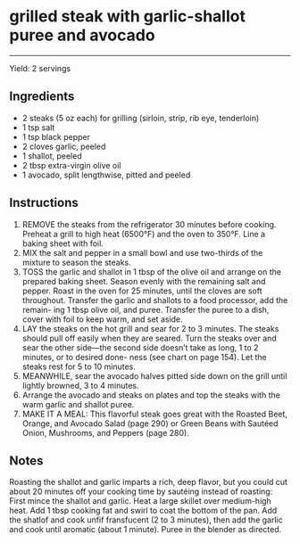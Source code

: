 # grilled steak with garlic-shallot puree and avocado
---
Yield: 2 servings

## Ingredients
- 2 steaks (5 oz each) for grilling (sirloin, strip, rib eye, tenderloin)
- 1 tsp salt
- 1 tsp black pepper
- 2 cloves garlic, peeled
- 1 shallot, peeled
- 2 tbsp extra-virgin olive oil
- 1 avocado, split lengthwise, pitted and peeled

## Instructions
1. REMOVE the steaks from the refrigerator 30 minutes
before cooking. Preheat a grill to high heat (6500°F) and the
oven to 350°F. Line a baking sheet with foil.
2. MIX the salt and pepper in a small bowl and use two-thirds
of the mixture to season the steaks.
3. TOSS the garlic and shallot in 1 tbsp of the olive oil
and arrange on the prepared baking sheet. Season evenly
with the remaining salt and pepper. Roast in the oven for
25 minutes, until the cloves are soft throughout. Transfer
the garlic and shallots to a food processor, add the remain-
ing 1 tbsp olive oil, and puree. Transfer the puree to
a dish, cover with foil to keep warm, and set aside.
4. LAY the steaks on the hot grill and sear for 2 to 3 minutes.
The steaks should pull off easily when they are seared. Turn
the steaks over and sear the other side—the second side
doesn’t take as long, 1 to 2 minutes, or to desired done-
ness (see chart on page 154). Let the steaks rest for 5 to 10
minutes.
5. MEANWHILE, sear the avocado halves pitted side down
on the grill until lightly browned, 3 to 4 minutes.
6. Arrange the avocado and steaks on plates and top the steaks with the warm garlic and shallot puree.
7. MAKE IT A MEAL: This flavorful steak goes great with
the Roasted Beet, Orange, and Avocado Salad (page 290)
or Green Beans with Sautéed Onion, Mushrooms, and
Peppers (page 280).
## Notes


Roasting the shallot and garlic imparts a
rich, deep flavor, but you could cut about
20 minutes off your cooking time by
sautéing instead of roasting: First mince
the shallot and garlic. Heat a large
skillet over medium-high heat. Add
1 tbsp cooking fat and swirl to
coat the bottom of the pan. Add the
shatlof and cook unfif fransfucent (2 to
3 minutes), then add the garlic and
cook until aromatic (about 1 minute).
Puree in the blender as directed.
